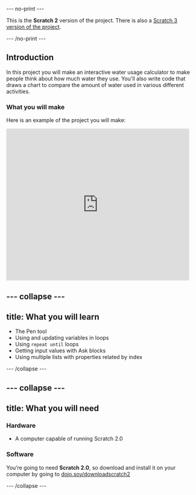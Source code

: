 --- no-print ---

This is the **Scratch 2** version of the project. There is also a [Scratch 3 version of the project](https://projects.raspberrypi.org/en/projects/cd-sebento-scratch-2).

--- /no-print ---

## Introduction

In this project you will make an interactive water usage calculator to make people think about how much water they use. You'll also write code that draws a chart to compare the amount of water used in various different activities.

### What you will make

Here is an example of the project you will make:

<div class="scratch-preview">
  <iframe allowtransparency="true" width="485" height="402" src="https://scratch.mit.edu/projects/embed/218035688/?autostart=false" frameborder="0"></iframe>
</div>

--- collapse ---
---
title: What you will learn
---

+ The Pen tool
+ Using and updating variables in loops
+ Using `repeat until` loops
+ Getting input values with Ask blocks
+ Using multiple lists with properties related by index

--- /collapse ---

--- collapse ---
---
title: What you will need
---

### Hardware

+ A computer capable of running Scratch 2.0

### Software

You’re going to need **Scratch 2.0**, so download and install it on your computer by going to [dojo.soy/downloadscratch2](http://dojo.soy/downloadscratch2)

--- /collapse ---